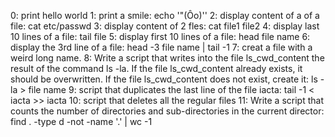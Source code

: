 0: print hello world
1: print a smile: echo '"(Ôo)'\'
2: display content of a of a file: cat  etc/passwd
3: display content of 2 fles: cat file1 file2
4: display last 10 lines of a file: tail file
5: display first 10 lines of a file: head file name
6: display the 3rd line of a file: head -3 file name | tail -1
7: creat a file with a weird long name.
8: Write a script that writes into the file ls_cwd_content the result of the command ls -la. If the file ls_cwd_content already exists, it should be overwritten. If the file ls_cwd_content does not exist, create it: ls -la > file name
9: script that duplicates the last line of the file iacta: tail -1 < iacta >> iacta
10: script that deletes all the regular files
11: Write a script that counts the number of directories and sub-directories in the current director: find . -type d -not -name '.' | wc -1
